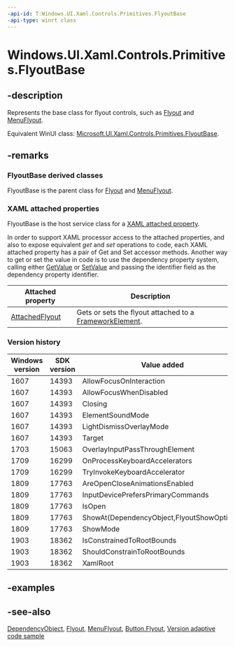 ```yaml
---
-api-id: T:Windows.UI.Xaml.Controls.Primitives.FlyoutBase
-api-type: winrt class
---
```


<!-- Class syntax.
public class FlyoutBase : Windows.UI.Xaml.DependencyObject, Windows.UI.Xaml.Controls.Primitives.IFlyoutBase, Windows.UI.Xaml.Controls.Primitives.IFlyoutBase2, Windows.UI.Xaml.Controls.Primitives.IFlyoutBase3, Windows.UI.Xaml.Controls.Primitives.IFlyoutBaseOverrides
-->

# Windows.UI.Xaml.Controls.Primitives.FlyoutBase

## -description

Represents the base class for flyout controls, such as [Flyout](../windows.ui.xaml.controls/flyout.md) and [MenuFlyout](../windows.ui.xaml.controls/menuflyout.md).

Equivalent WinUI class: [Microsoft.UI.Xaml.Controls.Primitives.FlyoutBase](/windows/winui/api/microsoft.ui.xaml.controls.primitives.flyoutbase).

## -remarks

### **FlyoutBase** derived classes

FlyoutBase is the parent class for [Flyout](../windows.ui.xaml.controls/flyout.md) and [MenuFlyout](../windows.ui.xaml.controls/menuflyout.md).

### XAML attached properties

FlyoutBase is the host service class for a [XAML attached property](/windows/uwp/xaml-platform/attached-properties-overview).

In order to support XAML processor access to the attached properties, and also to expose equivalent _get_ and _set_ operations to code, each XAML attached property has a pair of Get and Set accessor methods. Another way to get or set the value in code is to use the dependency property system, calling either [GetValue](../windows.ui.xaml/dependencyobject_getvalue_1188551207.md) or [SetValue](../windows.ui.xaml/dependencyobject_setvalue_52578133.md) and passing the identifier field as the dependency property identifier.

| Attached property | Description |
| - | - |
| [AttachedFlyout](flyoutbase_attachedflyout.md) | Gets or sets the flyout attached to a [FrameworkElement](../windows.ui.xaml/frameworkelement.md).|

### Version history

| Windows version | SDK version | Value added |
| -- | -- | -- |
| 1607 | 14393 | AllowFocusOnInteraction |
| 1607 | 14393 | AllowFocusWhenDisabled |
| 1607 | 14393 | Closing |
| 1607 | 14393 | ElementSoundMode |
| 1607 | 14393 | LightDismissOverlayMode |
| 1607 | 14393 | Target |
| 1703 | 15063 | OverlayInputPassThroughElement |
| 1709 | 16299 | OnProcessKeyboardAccelerators |
| 1709 | 16299 | TryInvokeKeyboardAccelerator |
| 1809 | 17763 | AreOpenCloseAnimationsEnabled |
| 1809 | 17763 | InputDevicePrefersPrimaryCommands |
| 1809 | 17763 | IsOpen |
| 1809 | 17763 | ShowAt(DependencyObject,FlyoutShowOptions) |
| 1809 | 17763 | ShowMode |
| 1903 | 18362 | IsConstrainedToRootBounds |
| 1903 | 18362 | ShouldConstrainToRootBounds |
| 1903 | 18362 | XamlRoot |

## -examples

## -see-also

[DependencyObject](../windows.ui.xaml/dependencyobject.md), [Flyout](../windows.ui.xaml.controls/flyout.md), [MenuFlyout](../windows.ui.xaml.controls/menuflyout.md), [Button.Flyout](../windows.ui.xaml.controls/button_flyout.md), [Version adaptive code sample](https://github.com/Microsoft/Windows-universal-samples/tree/master/Samples/VersionAdaptiveCode)
